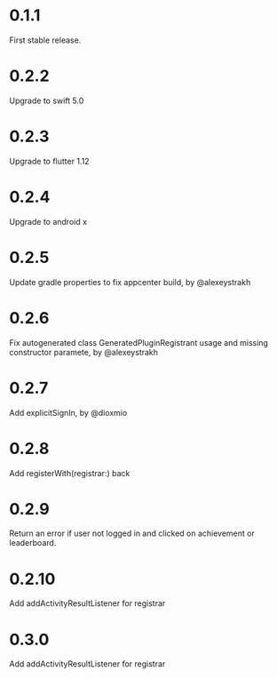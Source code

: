 # 0.1.1
First stable release.

# 0.2.2
Upgrade to swift 5.0

# 0.2.3
Upgrade to flutter 1.12

# 0.2.4
Upgrade to android x

# 0.2.5
Update gradle properties to fix appcenter build, by @alexeystrakh
 
# 0.2.6
Fix autogenerated class GeneratedPluginRegistrant usage and missing constructor paramete, by @alexeystrakh 
 
# 0.2.7
Add explicitSignIn, by @dioxmio 

# 0.2.8
Add registerWith(registrar:) back

# 0.2.9
Return an error if user not logged in and clicked on achievement or leaderboard.

# 0.2.10
Add addActivityResultListener for registrar

# 0.3.0
Add addActivityResultListener for registrar